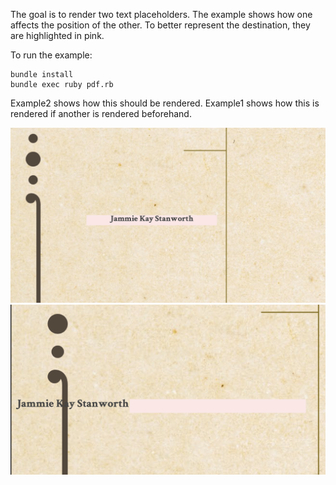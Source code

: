 The goal is to render two text placeholders. The example shows how one affects the position of the other. To better represent the destination, they are highlighted in pink.

To run the example:

```
bundle install
bundle exec ruby pdf.rb
```

Example2 shows how this should be rendered. Example1 shows how this is rendered if another is rendered beforehand.

![](example2.png)
![](example1.png)